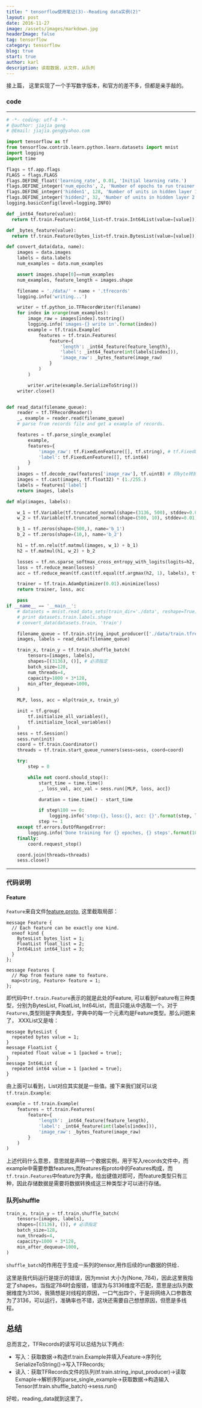 ```yaml
---
title: " tensorflow使用笔记(3)--Reading data实例(2)"
layout: post
date: 2016-11-27
image: /assets/images/markdown.jpg
headerImage: false
tag: tensorflow
category: tensorflow
blog: true
start: true
author: karl
description: 读取数据，从文件，从队列
---  
```


接上篇， 这里实现了一个手写数字版本，和官方的差不多，但都是亲手敲的。  

### code
---
```python
# -*- coding: utf-8 -*-
# @author: jiajia geng
# @Email: jiajia.geng@yahoo.com

import tensorflow as tf
from tensorflow.contrib.learn.python.learn.datasets import mnist
import logging
import time

flags = tf.app.flags
FLAGS = flags.FLAGS
flags.DEFINE_float('learning_rate', 0.01, 'Initial learning rate.')
flags.DEFINE_integer('num_epochs', 2, 'Number of epochs to run trainer.')
flags.DEFINE_integer('hidden1', 128, 'Number of units in hidden layer 1.')
flags.DEFINE_integer('hidden2', 32, 'Number of units in hidden layer 2.')
logging.basicConfig(level=logging.INFO)

def _int64_feature(value):
  return tf.train.Feature(int64_list=tf.train.Int64List(value=[value]))

def _bytes_feature(value):
  return tf.train.Feature(bytes_list=tf.train.BytesList(value=[value]))

def convert_data(data, name):
    images = data.images
    labels = data.labels
    num_examples = data.num_examples

    assert images.shape[0]==num_examples
    num_examples, feature_length = images.shape

    filename = './data/' + name + '.tfrecords'
    logging.info('writing...')

    writer = tf.python_io.TFRecordWriter(filename)
    for index in xrange(num_examples):
        image_raw = images[index].tostring()
        logging.info('images-{} write in'.format(index))
        example = tf.train.Example(
            features = tf.train.Features(
                feature={
                    'length': _int64_feature(feature_length),
                    'label': _int64_feature(int(labels[index])),
                    'image_raw': _bytes_feature(image_raw)
                }
            )
        )

        writer.write(example.SerializeToString())
    writer.close()


def read_data(filename_queue):
    reader = tf.TFRecordReader()
    _, example = reader.read(filename_queue)
    # parse from records file and get a example of records.

    features = tf.parse_single_example(
        example,
        features={
            'image_raw': tf.FixedLenFeature([], tf.string), # tf.FixedLenFeature返回字典
            'label': tf.FixedLenFeature([], tf.int64)
        }
    )
    images = tf.decode_raw(features['image_raw'], tf.uint8) # 将byte转换为各种类型
    images = tf.cast(images, tf.float32) * (1./255.)
    labels = features['label']
    return images, labels

def mlp(images, labels):

    w_1 = tf.Variable(tf.truncated_normal(shape=(3136, 500), stddev=0.01), name='w_1')
    w_2 = tf.Variable(tf.truncated_normal(shape=(500, 10), stddev=0.01), name='w_2')

    b_1 = tf.zeros(shape=(500,), name='b_1')
    b_2 = tf.zeros(shape=(10,), name='b_2')

    h1 = tf.nn.relu(tf.matmul(images, w_1) + b_1)
    h2 = tf.matmul(h1, w_2) + b_2

    losses = tf.nn.sparse_softmax_cross_entropy_with_logits(logits=h2, labels=labels)
    loss = tf.reduce_mean(losses)
    acc = tf.reduce_mean(tf.cast(tf.equal(tf.argmax(h2, 1), labels), tf.float32))

    trainer = tf.train.AdamOptimizer(0.01).minimize(loss)
    return trainer, loss, acc

    pass
if __name__ == '__main__':
    # datasets = mnist.read_data_sets(train_dir='./data', reshape=True)
    # print datasets.train.labels.shape
    # convert_data(datasets.train, 'train')

    filename_queue = tf.train.string_input_producer(['./data/train.tfrecords'], num_epochs=10)
    images, labels = read_data(filename_queue)

    train_x, train_y = tf.train.shuffle_batch(
        tensors=[images, labels],
        shapes=[(3136), ()], # 必须指定
        batch_size=128,
        num_threads=4,
        capacity=1000 + 3*128,
        min_after_dequeue=1000,
    )

    MLP, loss, acc = mlp(train_x, train_y)

    init = tf.group(
        tf.initialize_all_variables(),
        tf.initialize_local_variables()
    )
    sess = tf.Session()
    sess.run(init)
    coord = tf.train.Coordinator()
    threads = tf.train.start_queue_runners(sess=sess, coord=coord)

    try:
        step = 0

        while not coord.should_stop():
            start_time = time.time()
            _, loss_val, acc_val = sess.run([MLP, loss, acc])

            duration = time.time() - start_time

            if step%100 == 0:
                logging.info('step:{}, loss:{}, acc: {}'.format(step, loss_val, acc_val))
            step += 1
    except tf.errors.OutOfRangeError:
        logging.info('Done training for {} epoches, {} steps'.format(10, step))
    finally:
        coord.request_stop()

    coord.join(threads=threads)
    sess.close()

```   

---  

###  代码说明  

#### Feature  

`Feature`来自文件[feature.proto](https://github.com/tensorflow/tensorflow/blob/r0.11/tensorflow/core/example/feature.proto), 这里截取局部：  

```
message Feature {
  // Each feature can be exactly one kind.
  oneof kind {
    BytesList bytes_list = 1;
    FloatList float_list = 2;
    Int64List int64_list = 3;
  }
};

message Features {
  // Map from feature name to feature.
  map<string, Feature> feature = 1;
};
```  

即代码中`tf.train.Feature`表示的就是此处的Feature, 可以看到Feature有三种类型，分别为BytesList, FloatList, Int64List，而且只能从中选取一个。对于`Features`,类型则是字典类型，字典中的每一个元素均是Feature类型。那么问题来了， XXXList又是啥：  

```
message BytesList {
  repeated bytes value = 1;
}
message FloatList {
  repeated float value = 1 [packed = true];
}
message Int64List {
  repeated int64 value = 1 [packed = true];
}
```  

由上面可以看到，List对应其实就是一些值。接下来我们就可以说`tf.train.Example`:  

```python
example = tf.train.Example(
    features = tf.train.Features(
        feature={
            'length': _int64_feature(feature_length),
            'label': _int64_feature(int(labels[index])),
            'image_raw': _bytes_feature(image_raw)
        }
    )
)
```

上述代码什么意思，意思就是声明一个数据实例，用于写入records文件中，而example中需要参数features,而features有proto中的Features构成，而`tf.train.Features`中feature为字典，给出键值对即可，而feature类型只有三种，因此存储数据是需要将数据转换成这三种类型才可以进行存储。  

### 队列shuffle  

```python
train_x, train_y = tf.train.shuffle_batch(
    tensors=[images, labels],
    shapes=[(3136), ()], # 必须指定
    batch_size=128,
    num_threads=4,
    capacity=1000 + 3*128,
    min_after_dequeue=1000,
)
```
`shuffle_batch`的作用在于生成一系列的tensor,用作后续的run数据的供给．

这里是我代码运行是提示的错误，因为mnist 大小为(None, 784)，因此这里我指定了shapes，当指定784时会报错，错误为与3136维度不匹配，意思是出队列数据维度为3136，我猜想是对线程的原因，一口气出四个，于是将网络入口参数改为了3136，可以运行，准确率也不错，这块还需要自己想想原因，但愿是多线程。  

## 总结　　
总而言之，TFRecords的读写可以总结为以下两点:  
* 写入：获取数据->构造tf.train.Example并填入Feature->序列化SerializeToString()->写入TFRecords;  
* 读入：获取TFRecords文件的队列(tf.train.string_input_producer)->读取Exmaple->解析序列parse_single_example->获取数据->构造输入Tensor(tf.train.shuffle_batch)->sess.run()

好啦，reading_data就到这里了。
